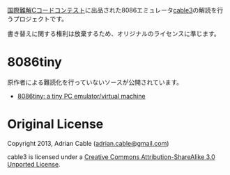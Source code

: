 [国際難解Cコードコンテスト](http://www.ioccc.org/)に出品された8086エミュレータ[cable3](http://ioccc.org/2013/cable3/hint.html)の解読を行うプロジェクトです。

書き替えに関する権利は放棄するため、オリジナルのライセンスに準じます。


8086tiny
========

原作者による難読化を行っていないソースが公開されています。

* [8086tiny: a tiny PC emulator/virtual machine](http://www.megalith.co.uk/8086tiny/)


Original License
================

Copyright 2013, Adrian Cable (adrian.cable@gmail.com)

cable3 is licensed under a [Creative Commons Attribution-ShareAlike 3.0 Unported License](http://creativecommons.org/licenses/by-sa/3.0/).
